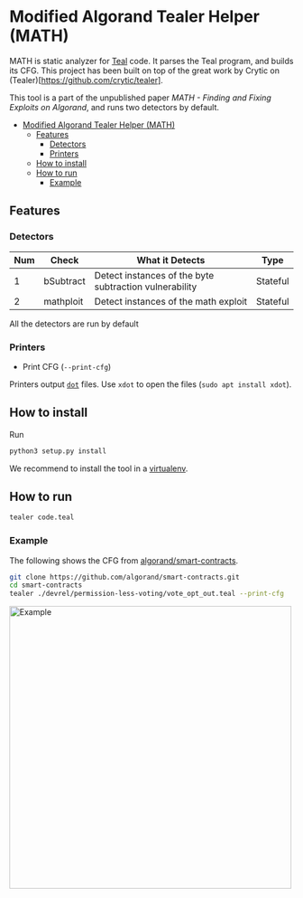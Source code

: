 # Modified Algorand Tealer Helper (MATH)
MATH is static analyzer for [Teal](https://developer.algorand.org/docs/features/asc1/) code. It parses the Teal program, and builds its CFG. This project has been built on top of the great work by Crytic on (Tealer)[https://github.com/crytic/tealer].

This tool is a part of the unpublished paper *MATH - Finding and Fixing Exploits on Algorand*, and runs two detectors by default.

- [Modified Algorand Tealer Helper (MATH)](#modified-algorand-tealer-helper-math)
  - [Features](#features)
    - [Detectors](#detectors)
    - [Printers](#printers)
  - [How to install](#how-to-install)
  - [How to run](#how-to-run)
    - [Example](#example)

## Features
### Detectors
 Num |   Check   |               What it Detects                |      Type
--- | --- | --- | ---
  1  | bSubtract | Detect instances of the byte subtraction vulnerability |    Stateful
  2  | mathploit | Detect instances of the math exploit |    Stateful


All the detectors are run by default

### Printers
- Print CFG (`--print-cfg`)

Printers output [`dot`](https://graphviz.org/) files.
Use `xdot` to open the files  (`sudo apt install xdot`).

## How to install
Run
```bash
python3 setup.py install
```

We recommend to install the tool in a [virtualenv](https://virtualenvwrapper.readthedocs.io/en/latest/).

## How to run
```bash
tealer code.teal
```

### Example
The following shows the CFG from [algorand/smart-contracts](https://github.com/algorand/smart-contracts.git).
```bash
git clone https://github.com/algorand/smart-contracts.git
cd smart-contracts
tealer ./devrel/permission-less-voting/vote_opt_out.teal --print-cfg
```

<img src="./examples/vote_opt_out.png" alt="Example" width="500"/>

